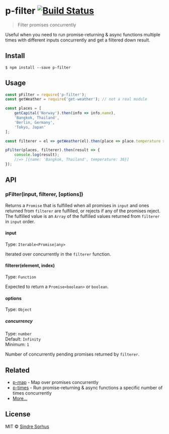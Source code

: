 # p-filter [![Build Status](https://travis-ci.org/sindresorhus/p-filter.svg?branch=master)](https://travis-ci.org/sindresorhus/p-filter)

> Filter promises concurrently

Useful when you need to run promise-returning & async functions multiple times with different inputs concurrently and get a filtered down result.


## Install

```
$ npm install --save p-filter
```


## Usage

```js
const pFilter = require('p-filter');
const getWeather = require('get-weather'); // not a real module

const places = [
	getCapital('Norway').then(info => info.name),
	'Bangkok, Thailand',
	'Berlin, Germany',
	'Tokyo, Japan'
];

const filterer = el => getWeather(el).then(place => place.temperature > 30);

pFilter(places, filterer).then(result => {
	console.log(result);
	//=> [{name: 'Bangkok, Thailand', temperature: 36}]
});
```


## API

### pFilter(input, filterer, [options])

Returns a `Promise` that is fulfilled when all promises in `input` and ones returned from `filterer` are fulfilled, or rejects if any of the promises reject. The fulfilled value is an `Array` of the fulfilled values returned from `filterer` in `input` order.

#### input

Type: `Iterable<Promise|any>`

Iterated over concurrently in the `filterer` function.

#### filterer(element, index)

Type: `Function`

Expected to return a `Promise<boolean>` or `boolean`.

#### options

Type: `Object`

##### concurrency

Type: `number`<br>
Default: `Infinity`<br>
Minimum: `1`

Number of concurrently pending promises returned by `filterer`.


## Related

- [p-map](https://github.com/sindresorhus/p-map) - Map over promises concurrently
- [p-times](https://github.com/sindresorhus/p-times) - Run promise-returning & async functions a specific number of times concurrently
- [More…](https://github.com/sindresorhus/promise-fun)


## License

MIT © [Sindre Sorhus](https://sindresorhus.com)
